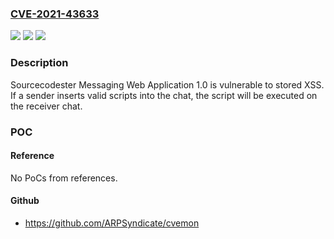 ### [CVE-2021-43633](https://cve.mitre.org/cgi-bin/cvename.cgi?name=CVE-2021-43633)
![](https://img.shields.io/static/v1?label=Product&message=n%2Fa&color=blue)
![](https://img.shields.io/static/v1?label=Version&message=n%2Fa&color=blue)
![](https://img.shields.io/static/v1?label=Vulnerability&message=n%2Fa&color=brighgreen)

### Description

Sourcecodester Messaging Web Application 1.0 is vulnerable to stored XSS. If a sender inserts valid scripts into the chat, the script will be executed on the receiver chat.

### POC

#### Reference
No PoCs from references.

#### Github
- https://github.com/ARPSyndicate/cvemon

